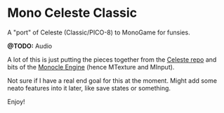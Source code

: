 # Mono Celeste Classic
A "port" of Celeste (Classic/PICO-8) to MonoGame for funsies.

**@TODO:** Audio

A lot of this is just putting the pieces together from the [Celeste repo](https://github.com/NoelFB/Celeste/tree/master/Source/PICO-8) and bits of the [Monocle Engine](https://github.com/JamesMcMahon/monocle-engine) (hence MTexture and MInput).

Not sure if I have a real end goal for this at the moment. Might add some neato features into it later, like save states or something.

Enjoy!
